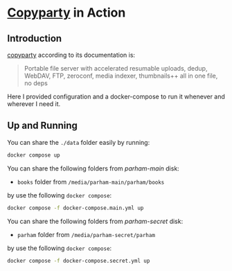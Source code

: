 # [Copyparty](https://github.com/9001/copyparty) in Action

## Introduction

[copyparty](https://github.com/9001/copyparty) according to its documentation is:

> Portable file server with accelerated resumable uploads, dedup, WebDAV, FTP, zeroconf, media indexer, thumbnails++ all in one file, no deps

Here I provided configuration and a docker-compose to run it whenever and wherever I need it.

## Up and Running

You can share the `./data` folder easily by running:

```bash
docker compose up
```

You can share the following folders from _parham-main_ disk:

- `books` folder from `/media/parham-main/parham/books`

by use the following `docker compose`:

```bash
docker compose -f docker-compose.main.yml up
```

You can share the following folders from _parham-secret_ disk:

- `parham` folder from `/media/parham-secret/parham`

by use the following `docker compose`:

```bash
docker compose -f docker-compose.secret.yml up
```
